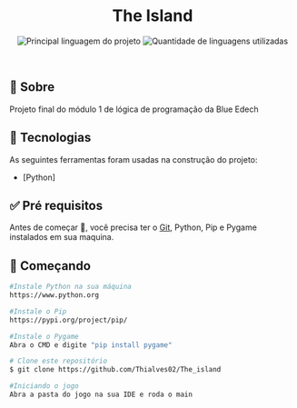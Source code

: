 <h1 align="center">The Island</h1>

<p align="center">
  <img alt="Principal linguagem do projeto" src="https://img.shields.io/github/languages/top/Thialves02/The_island?color=56BEB8">

  <img alt="Quantidade de linguagens utilizadas" src="https://img.shields.io/github/languages/count/Thialves02/The_island?color=56BEB8">
</p>

<br>

## :dart: Sobre ##

Projeto final do módulo 1 de lógica de programação da Blue Edech

## :rocket: Tecnologias ##

As seguintes ferramentas foram usadas na construção do projeto:

- [Python]

## :white_check_mark: Pré requisitos ##

Antes de começar :checkered_flag:, você precisa ter o [Git](https://git-scm.com), Python, Pip e Pygame instalados em sua maquina.

## :checkered_flag: Começando ##

```bash
#Instale Python na sua máquina
https://www.python.org

#Instale o Pip 
https://pypi.org/project/pip/

#Instale o Pygame
Abra o CMD e digite "pip install pygame"

# Clone este repositório
$ git clone https://github.com/Thialves02/The_island

#Iniciando o jogo
Abra a pasta do jogo na sua IDE e roda o main
```


